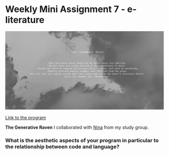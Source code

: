 # Weekly Mini Assignment 7 - e-literature

![alt text](miniex7snap.PNG)

[Link to the program](https://rawgit.com/nborgbjerg/mini_ex/master/miniex7/empty-example/index.html)


**The Generative Raven**
I collaborated with [Nina](https://github.com/nborgbjerg) from my study group.

### What is the aesthetic aspects of your program in particular to the relationship between code and language?

